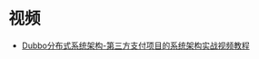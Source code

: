 



# 视频

* [Dubbo分布式系统架构-第三方支付项目的系统架构实战视频教程](https://www.bilibili.com/video/av70617254?from=search&seid=9126180667190417434)
